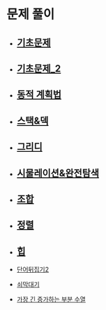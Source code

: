 # 문제 풀이

- ## [기초문제](https://github.com/JangHyoGwang/TIL/blob/main/Python/%EA%B8%B0%EC%B4%88%EB%AC%B8%EC%A0%9C.md)
- ## [기초문제_2](https://github.com/JangHyoGwang/TIL/blob/main/Python/%EA%B8%B0%EC%B4%88%EB%AC%B8%EC%A0%9C_2.md)

- ## [동적 계획법](https://github.com/JangHyoGwang/TIL/blob/main/Python/%EB%8F%99%EC%A0%81%20%EA%B3%84%ED%9A%8D%EB%B2%95.md)
- ## [스택&덱](https://github.com/JangHyoGwang/TIL/blob/main/Python/%EC%8A%A4%ED%83%9D%26%EB%8D%B1.md)
- ## [그리디](https://github.com/JangHyoGwang/TIL/blob/main/Python/%EA%B7%B8%EB%A6%AC%EB%94%94.md)
- ## [시물레이션&완전탐색](https://github.com/JangHyoGwang/TIL/blob/main/Python/%EC%8B%9C%EB%AC%BC%EB%A0%88%EC%9D%B4%EC%85%98%26%EC%99%84%EC%A0%84%ED%83%90%EC%83%89.md)
- ## [조합](https://github.com/JangHyoGwang/TIL/blob/main/Python/%EC%A1%B0%ED%95%A9.md)
- ## [정렬](https://github.com/JangHyoGwang/TIL/blob/main/Python/%EC%A0%95%EB%A0%AC.md)
- ## [힙](https://github.com/JangHyoGwang/TIL/blob/main/Python/%ED%9E%99.md)

- [단어뒤집기2](https://github.com/JangHyoGwang/TIL/blob/main/Python/%EB%8B%A8%EC%96%B4%20%EB%92%A4%EC%A7%91%EA%B8%B0%202.md)
- [쇠막대기](https://github.com/JangHyoGwang/TIL/blob/main/Python/%EC%87%A0%EB%A7%89%EB%8C%80%EA%B8%B0.md)
- [가장 긴 증가하는 부분 수열](https://github.com/JangHyoGwang/TIL/blob/main/Python/%EA%B0%80%EC%9E%A5%20%EA%B8%B4%20%EC%A6%9D%EA%B0%80%ED%95%98%EB%8A%94%20%EB%B6%80%EB%B6%84%EC%88%98%EC%97%B4.md)




